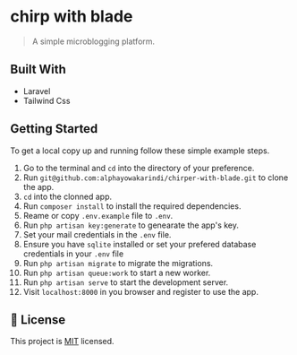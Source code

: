 # chirp with blade

> A simple microblogging platform.


## Built With

- Laravel
- Tailwind Css

## Getting Started

To get a local copy up and running follow these simple example steps.

1. Go to the terminal and `cd` into the directory of your preference.
2. Run `git@github.com:alphayowakarindi/chirper-with-blade.git` to clone the app.
3. `cd` into the clonned app.
4. Run `composer install` to install the required dependencies.
5. Reame or copy `.env.example` file to `.env`.
6. Run `php artisan key:generate` to genearate the app's key.
7. Set your mail credentials in the `.env` file.
8. Ensure you have `sqlite` installed or set your prefered database credentials in your `.env` file
9. Run `php artisan migrate` to migrate the migrations.
10. Run `php artisan queue:work` to start a new worker.
11. Run `php artisan serve` to start the development server.
12. Visit `localhost:8000` in you browser and register to use the app.


## 📝 License

This project is [MIT](./MIT.md) licensed.
